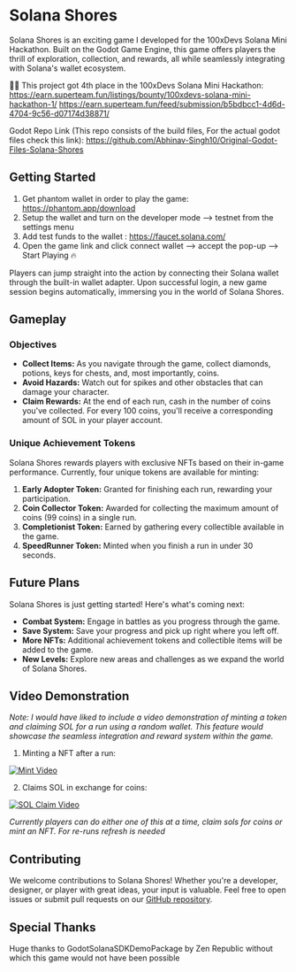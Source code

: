 # Solana Shores

Solana Shores is an exciting game I developed for the 100xDevs Solana Mini Hackathon. Built on the Godot Game Engine, this game offers players the thrill of exploration, collection, and rewards, all while seamlessly integrating with Solana's wallet ecosystem.

🎉🎉
This project got 4th place in the 100xDevs Solana Mini Hackathon:
https://earn.superteam.fun/listings/bounty/100xdevs-solana-mini-hackathon-1/
https://earn.superteam.fun/feed/submission/b5bdbcc1-4d6d-4704-9c56-d07174d38871/

Godot Repo Link (This repo consists of the build files, For the actual godot files check this link): https://github.com/Abhinav-Singh10/Original-Godot-Files-Solana-Shores


## Getting Started

1. Get phantom wallet in order to play the game: https://phantom.app/download
2. Setup the wallet and turn on the developer mode --> testnet from the settings menu
3. Add test funds to the wallet : https://faucet.solana.com/
4. Open the game link and click connect wallet --> accept the pop-up --> Start Playing 🔥

Players can jump straight into the action by connecting their Solana wallet through the built-in wallet adapter. Upon successful login, a new game session begins automatically, immersing you in the world of Solana Shores.

## Gameplay

### Objectives
- **Collect Items:** As you navigate through the game, collect diamonds, potions, keys for chests, and, most importantly, coins.
- **Avoid Hazards:** Watch out for spikes and other obstacles that can damage your character.
- **Claim Rewards:** At the end of each run, cash in the number of coins you've collected. For every 100 coins, you'll receive a corresponding amount of SOL in your player account.

### Unique Achievement Tokens

Solana Shores rewards players with exclusive NFTs based on their in-game performance. Currently, four unique tokens are available for minting:

1. **Early Adopter Token:** Granted for finishing each run, rewarding your participation.
2. **Coin Collector Token:** Awarded for collecting the maximum amount of coins (99 coins) in a single run.
3. **Completionist Token:** Earned by gathering every collectible available in the game.
4. **SpeedRunner Token:** Minted when you finish a run in under 30 seconds.

## Future Plans

Solana Shores is just getting started! Here's what's coming next:
- **Combat System:** Engage in battles as you progress through the game.
- **Save System:** Save your progress and pick up right where you left off.
- **More NFTs:** Additional achievement tokens and collectible items will be added to the game.
- **New Levels:** Explore new areas and challenges as we expand the world of Solana Shores.

## Video Demonstration

*Note: I would have liked to include a video demonstration of minting a token and claiming SOL for a run using a random wallet. This feature would showcase the seamless integration and reward system within the game.* 

1. Minting a NFT after a run:

[![Mint Video](image-url)](https://www.youtube.com/watch?v=ccI3X_N_0EQ)

2. Claims SOL in exchange for coins:

[![SOL Claim Video](image-url)](https://www.youtube.com/watch?v=8wdvOekKB0o)


*Currently players can do either one of this at a time, claim sols for coins or mint an NFT. For re-runs refresh is needed*

## Contributing

We welcome contributions to Solana Shores! Whether you're a developer, designer, or player with great ideas, your input is valuable. Feel free to open issues or submit pull requests on our [GitHub repository](https://github.com/Abhinav-Singh10/Solana-Shores-).

## Special Thanks

Huge thanks to GodotSolanaSDKDemoPackage by Zen Republic without which this game would not have been possible
